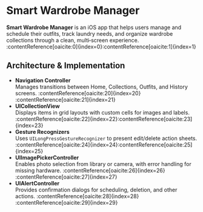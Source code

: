 # Smart Wardrobe Manager

**Smart Wardrobe Manager** is an iOS app that helps users manage and schedule their outfits, track laundry needs, and organize wardrobe collections through a clean, multi‑screen experience. :contentReference[oaicite:0]{index=0}&#8203;:contentReference[oaicite:1]{index=1}

## Architecture & Implementation

- **Navigation Controller**  
  Manages transitions between Home, Collections, Outfits, and History screens. :contentReference[oaicite:20]{index=20}&#8203;:contentReference[oaicite:21]{index=21}  
- **UICollectionView**  
  Displays items in grid layouts with custom cells for images and labels. :contentReference[oaicite:22]{index=22}&#8203;:contentReference[oaicite:23]{index=23}  
- **Gesture Recognizers**  
  Uses `UILongPressGestureRecognizer` to present edit/delete action sheets. :contentReference[oaicite:24]{index=24}&#8203;:contentReference[oaicite:25]{index=25}  
- **UIImagePickerController**  
  Enables photo selection from library or camera, with error handling for missing hardware. :contentReference[oaicite:26]{index=26}&#8203;:contentReference[oaicite:27]{index=27}  
- **UIAlertController**  
  Provides confirmation dialogs for scheduling, deletion, and other actions. :contentReference[oaicite:28]{index=28}&#8203;:contentReference[oaicite:29]{index=29}  


